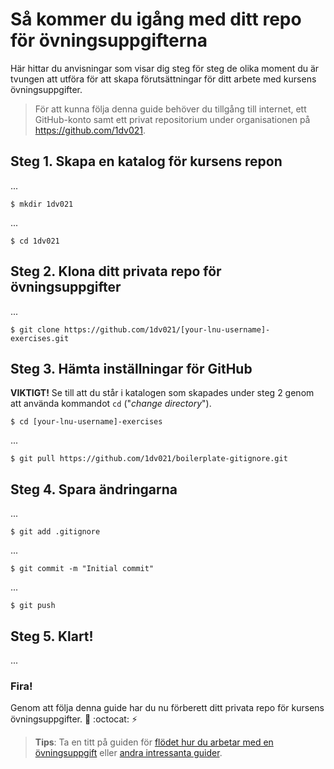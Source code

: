 # Så kommer du igång med ditt repo för övningsuppgifterna

Här hittar du anvisningar som visar dig steg för steg de olika moment du är tvungen att utföra för att skapa förutsättningar för ditt arbete med kursens övningsuppgifter.

> För att kunna följa denna guide behöver du tillgång till internet, ett GitHub-konto samt ett privat repositorium under organisationen på https://github.com/1dv021. 

## Steg 1. Skapa en katalog för kursens repon

...

`$ mkdir 1dv021`

...

`$ cd 1dv021`

## Steg 2. Klona ditt privata repo för övningsuppgifter

...

`$ git clone https://github.com/1dv021/[your-lnu-username]-exercises.git`

## Steg 3. Hämta inställningar för GitHub

__VIKTIGT!__ Se till att du står i katalogen som skapades under steg 2 genom att använda kommandot `cd` ("_change directory_").

`$ cd [your-lnu-username]-exercises`

...

`$ git pull https://github.com/1dv021/boilerplate-gitignore.git`

## Steg 4. Spara ändringarna

...

`$ git add .gitignore`

...

`$ git commit -m "Initial commit"`

...

`$ git push`

## Steg 5. Klart!

...

### Fira!

Genom att följa denna guide har du nu förberett ditt privata repo för kursens övningsuppgifter. :tada: :octocat: :zap:

> __Tips__: Ta en titt på guiden för [flödet hur du arbetar med en övningsuppgift](../flode-for-att-arbeta-med-en-ovningsuppgift) eller [andra intressanta guider](../).
 